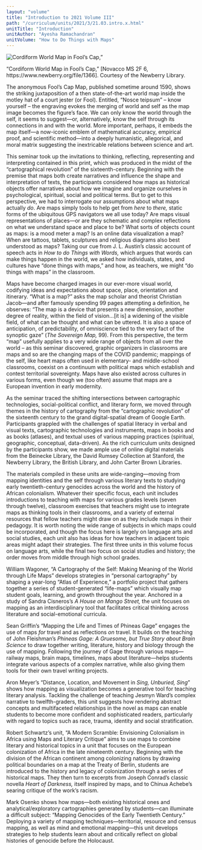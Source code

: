 ```yaml
---
layout: "volume"
title: "Introduction to 2021 Volume III"
path: "/curriculum/units/2021/3/21.03.intro.x.html"
unitTitle: "Introduction"
unitAuthor: "Ayesha Ramachandran"
unitVolume: "How to Do Things with Maps"
---
```

<main>
<p><img src="/curriculum/images/2021/21.03.intro.png" alt="Cordiform World Map in Fool&rsquo;s Cap,&rdquo;" /></p>
<p>&ldquo;Cordiform World Map in Fool&rsquo;s Cap,&rdquo; [Novacco MS 2F 6, https://www.newberry.org/file/1366]. Courtesy of the Newberry Library.</p>
<p>The anonymous Fool&rsquo;s Cap Map, published sometime around 1590, shows the striking juxtaposition of a then state-of-the-art world map inside the motley hat of a court jester (or Fool). Entitled, &ldquo;Nosce teipsum&rdquo; &ndash; know yourself &ndash; the engraving evokes the merging of world and self as the map image becomes the figure&rsquo;s face. We can only know the world through the self, it seems to suggest&mdash;or, alternatively, know the self through its connections in and with the world. More important, perhaps, it embeds the map itself&mdash;a now-iconic emblem of mathematical accuracy, empirical proof, and scientific method&mdash;into a deeply humanistic, allegorical, and moral matrix suggesting the inextricable relations between science and art.</p>
<p>This seminar took up the invitations to thinking, reflecting, representing and interpreting contained in this print, which was produced in the midst of the &ldquo;cartographical revolution&rdquo; of the sixteenth-century. Beginning with the premise that maps both create narratives and influence the shape and interpretation of texts, the participants considered how maps as historical objects offer narratives about how we imagine and organize ourselves in psychological, spiritual, social and political terms. But to get to this perspective, we had to interrogate our assumptions about what maps actually <em>do</em>. Are maps simply tools to help get from <em>here </em>to <em>there, </em>static forms of the ubiquitous GPS navigators we all use today? Are maps visual representations of places&mdash;or are they schematic and complex reflections on what we understand space and place to be? What sorts of objects count as maps: is a mood meter a map? Is an online data visualization a map? When are tattoos, tablets, sculptures and religious diagrams also best understood as maps? Taking our cue from J. L. Austin&rsquo;s classic account of speech acts in <em>How to do Things with Words, </em>which argues that words can make things happen in the world, we asked how individuals, states, and cultures have &ldquo;done things with maps,&rdquo; and how, as teachers, we might &ldquo;do things with maps&rdquo; in the classroom.</p>
<p>Maps have become charged images in our ever-more visual world, codifying ideas and expectations about space, place, orientation and itinerary. &ldquo;What is a map?&rdquo; asks the map scholar and theorist Christian Jacob&mdash;and after famously spending 99 pages attempting a definition, he observes: &ldquo;The map is a device that presents a new dimension, another degree of reality, within the field of vision&hellip;[it is] a widening of the visible field, of what can be thought and what can be uttered. It is also a space of anticipation, of predictability, of omniscience tied to the very fact of the synoptic gaze&rdquo; (<em>The Sovereign Map, </em>99). From this perspective, the term &ldquo;map&rdquo; usefully applies to a very wide range of objects from all over the world &ndash; as this seminar discovered, graphic organizers in classrooms are maps and so are the changing maps of the COVID pandemic; mappings of the self, like heart maps often used in elementary- and middle-school classrooms, coexist on a continuum with political maps which establish and contest territorial sovereignty. Maps have also existed across cultures in various forms, even though we (too often) assume that maps are a European invention in early modernity.</p>
<p>As the seminar traced the shifting intersections between cartographic technologies, social-political conflict, and literary form, we moved through themes in the history of cartography from the &ldquo;cartographic revolution&rdquo; of the sixteenth century to the grand digital-spatial dream of Google Earth. Participants grappled with the challenges of spatial literacy in verbal and visual texts, cartographic technologies and instruments, maps in books and as books (atlases), and textual uses of various mapping practices (spiritual, geographic, conceptual, data-driven). As the rich curriculum units designed by the participants show, we made ample use of online digital materials from the Beinecke Library, the David Rumsey Collection at Stanford, the Newberry Library, the British Library, and John Carter Brown Libraries.</p>
<p>The materials compiled in these units are wide-ranging&mdash;moving from mapping identities and the self through various literary texts to studying early twentieth-century genocides across the world and the history of African colonialism. Whatever their specific focus, each unit includes introductions to teaching with maps for various grades levels (seven through twelve), classroom exercises that teachers might use to integrate maps as thinking tools in their classrooms, and a variety of external resources that fellow teachers might draw on as they include maps in their pedagogy. It is worth noting the wide range of subjects in which maps could be incorporated, and though the focus here is largely on language arts and social studies, each unit also has ideas for how teachers in adjacent topic areas might adapt their strategies. The first three units in this volume focus on language arts, while the final two focus on social studies and history; the order moves from middle through high school grades.</p>
<p>William Wagoner, &ldquo;A Cartography of the Self: Making Meaning of the World through Life Maps&rdquo; develops strategies in &ldquo;personal cartography&rdquo; by shaping a year-long &ldquo;Atlas of Experience,&rdquo; a portfolio project that gathers together a series of student-generated &ldquo;life-maps&rdquo; which visually map student goals, learning, and growth throughout the year.&nbsp;Anchored in a study of Sandra Cisneros&rsquo;s <em>A House on Mango Street, </em>the unit focuses on mapping as an interdisciplinary tool that facilitates critical thinking across literature and social-emotional curricula.</p>
<p>Sean Griffin&rsquo;s &ldquo;Mapping the Life and Times of Phineas Gage&rdquo; engages the use of maps <em>for</em> travel and as reflections <em>on </em>travel. It builds on the teaching of John Fleishman&rsquo;s <em>Phineas Gage: A Gruesome, but True Story about Brain Science</em> to draw together writing, literature, history and biology through the use of mapping. Following the journey of Gage through various maps&mdash;railway maps, brain maps, timelines, maps about literature&mdash;helps students integrate various aspects of a complex narrative, while also giving them tools for their own travel writing projects.</p>
<p>Aron Meyer&rsquo;s &ldquo;Distance, Location, and Movement in <em>Sing, Unburied, Sing</em>&rdquo; shows how mapping as visualization becomes a generative tool for teaching literary analysis. Tackling the challenge of teaching Jesmyn Ward&rsquo;s complex narrative to twelfth-graders, this unit suggests how rendering abstract concepts and multifaceted relationships in the novel as maps can enable students to become more confident and sophisticated readers, particularly with regard to topics such as race, trauma, identity and social stratification.</p>
<p>Robert Schwartz&rsquo;s unit, &ldquo;A Modern Scramble: Envisioning Colonialism in Africa using Maps and Literary Critique&rdquo; aims to use maps to combine literary and historical topics in a unit that focuses on the European colonization of Africa in the late nineteenth century. Beginning with the division of the African continent among colonizing nations by drawing political boundaries on a map at the Treaty of Berlin, students are introduced to the history and legacy of colonization through a series of historical maps. They then turn to excerpts from Joseph Conrad&rsquo;s classic novella <em>Heart of Darkness, </em>itself inspired by maps, and to Chinua Achebe&rsquo;s searing critique of the work&rsquo;s racism.</p>
<p>Mark Osenko shows how maps&mdash;both existing historical ones and analytical/exploratory cartographies generated by students&mdash;can illuminate a difficult subject: &ldquo;Mapping Genocides of the Early Twentieth Century.&rdquo; Deploying a variety of mapping techniques&mdash;territorial, resource and census mapping, as well as mind and emotional mapping&mdash;this unit develops strategies to help students learn about and critically reflect on global histories of genocide before the Holocaust.</p>
</main>
